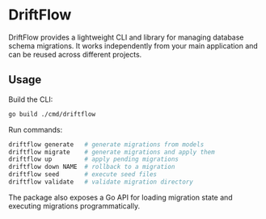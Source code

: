 # DriftFlow

DriftFlow provides a lightweight CLI and library for managing database schema
    migrations. It works independently from your main application and can be reused
across different projects.

## Usage

Build the CLI:

```bash
go build ./cmd/driftflow
```

Run commands:

```bash
driftflow generate   # generate migrations from models
driftflow migrate    # generate migrations and apply them
driftflow up         # apply pending migrations
driftflow down NAME  # rollback to a migration
driftflow seed       # execute seed files
driftflow validate   # validate migration directory
```

The package also exposes a Go API for loading migration state and executing
migrations programmatically.
